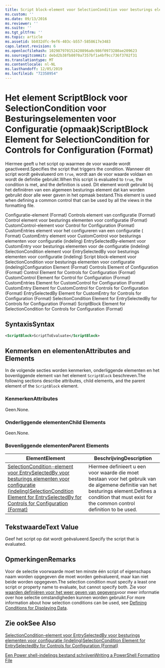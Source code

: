 ```yaml
---
title: Script block-element voor SelectionCondition voor besturings elementen voor configuratie (indeling) | Microsoft Docs
ms.custom: ''
ms.date: 09/13/2016
ms.reviewer: ''
ms.suite: ''
ms.tgt_pltfrm: ''
ms.topic: article
ms.assetid: bb032dfc-9ef6-403c-b557-5858617e3483
caps.latest.revision: 6
ms.openlocfilehash: 102987970152420896a0c986f0973280ae209623
ms.sourcegitcommit: debd2b38fb8070a7357bf1a4bf9cc736f3702f31
ms.translationtype: MT
ms.contentlocale: nl-NL
ms.lasthandoff: 12/05/2019
ms.locfileid: "72358954"
---
```

# <a name="scriptblock-element-for-selectioncondition-for-controls-for-configuration-format"></a><span data-ttu-id="85a92-102">Het element ScriptBlock voor SelectionCondition voor Besturingselementen voor Configuratie (opmaak)</span><span class="sxs-lookup"><span data-stu-id="85a92-102">ScriptBlock Element for SelectionCondition for Controls for Configuration (Format)</span></span>

<span data-ttu-id="85a92-103">Hiermee geeft u het script op waarmee de voor waarde wordt geactiveerd.</span><span class="sxs-lookup"><span data-stu-id="85a92-103">Specifies the script that triggers the condition.</span></span> <span data-ttu-id="85a92-104">Wanneer dit script wordt geëvalueerd om `true`, wordt aan de voor waarde voldaan en wordt de definitie gebruikt.</span><span class="sxs-lookup"><span data-stu-id="85a92-104">When this script is evaluated to `true`, the condition is met, and the definition is used.</span></span> <span data-ttu-id="85a92-105">Dit element wordt gebruikt bij het definiëren van een algemeen besturings element dat kan worden gebruikt door alle weer gaven in het opmaak bestand.</span><span class="sxs-lookup"><span data-stu-id="85a92-105">This element is used when defining a common control that can be used by all the views in the formatting file.</span></span>

<span data-ttu-id="85a92-106">Configuratie-element (Format) Controls element van configuratie (Format) Control element voor besturings elementen voor configuratie (Format) CustomControl-element voor Control for Configuration (Format) CustomEntries element voor het configureren van een configuratie ( Format) CustomEntry element voor CustomControl voor besturings elementen voor configuratie (indeling) EntrySelectedBy-element voor CustomEntry voor besturings elementen voor de configuratie (indeling) SelectionCondition element voor EntrySelectedBy voor besturings elementen voor configuratie (indeling) Script block-element voor SelectionCondition voor besturings elementen voor configuratie (indeling)</span><span class="sxs-lookup"><span data-stu-id="85a92-106">Configuration Element (Format) Controls Element of Configuration (Format) Control Element for Controls for Configuration (Format) CustomControl Element for Control for Configuration (Format) CustomEntries Element for CustomControl for Configuration (Format) CustomEntry Element for CustomControl for Controls for Configuration (Format) EntrySelectedBy Element for CustomEntry for Controls for Configuration (Format) SelectionCondition Element for EntrySelectedBy for Controls for Configuration (Format) ScriptBlock Element for SelectionCondition for Controls for Configuration (Format)</span></span>

## <a name="syntax"></a><span data-ttu-id="85a92-107">Syntaxis</span><span class="sxs-lookup"><span data-stu-id="85a92-107">Syntax</span></span>

```xml
<ScriptBlock>ScriptToEvaluate</ScriptBlock>
```

## <a name="attributes-and-elements"></a><span data-ttu-id="85a92-108">Kenmerken en elementen</span><span class="sxs-lookup"><span data-stu-id="85a92-108">Attributes and Elements</span></span>

<span data-ttu-id="85a92-109">In de volgende secties worden kenmerken, onderliggende elementen en het bovenliggende element van het element `ScriptBlock` beschreven.</span><span class="sxs-lookup"><span data-stu-id="85a92-109">The following sections describe attributes, child elements, and the parent element of the `ScriptBlock` element.</span></span>

### <a name="attributes"></a><span data-ttu-id="85a92-110">Kenmerken</span><span class="sxs-lookup"><span data-stu-id="85a92-110">Attributes</span></span>

<span data-ttu-id="85a92-111">Geen.</span><span class="sxs-lookup"><span data-stu-id="85a92-111">None.</span></span>

### <a name="child-elements"></a><span data-ttu-id="85a92-112">Onderliggende elementen</span><span class="sxs-lookup"><span data-stu-id="85a92-112">Child Elements</span></span>

<span data-ttu-id="85a92-113">Geen.</span><span class="sxs-lookup"><span data-stu-id="85a92-113">None.</span></span>

### <a name="parent-elements"></a><span data-ttu-id="85a92-114">Bovenliggende elementen</span><span class="sxs-lookup"><span data-stu-id="85a92-114">Parent Elements</span></span>

|<span data-ttu-id="85a92-115">Element</span><span class="sxs-lookup"><span data-stu-id="85a92-115">Element</span></span>|<span data-ttu-id="85a92-116">Beschrijving</span><span class="sxs-lookup"><span data-stu-id="85a92-116">Description</span></span>|
|-------------|-----------------|
|[<span data-ttu-id="85a92-117">SelectionCondition-element voor EntrySelectedBy voor besturings elementen voor configuratie (indeling)</span><span class="sxs-lookup"><span data-stu-id="85a92-117">SelectionCondition Element for EntrySelectedBy for Controls for Configuration (Format)</span></span>](./selectioncondition-element-for-entryselectedby-for-controls-for-configuration-format.md)|<span data-ttu-id="85a92-118">Hiermee definieert u een voor waarde die moet bestaan voor het gebruik van de algemene definitie van het besturings element.</span><span class="sxs-lookup"><span data-stu-id="85a92-118">Defines a condition that must exist for the common control definition to be used.</span></span>|

## <a name="text-value"></a><span data-ttu-id="85a92-119">Tekstwaarde</span><span class="sxs-lookup"><span data-stu-id="85a92-119">Text Value</span></span>

<span data-ttu-id="85a92-120">Geef het script op dat wordt geëvalueerd.</span><span class="sxs-lookup"><span data-stu-id="85a92-120">Specify the script that is evaluated.</span></span>

## <a name="remarks"></a><span data-ttu-id="85a92-121">Opmerkingen</span><span class="sxs-lookup"><span data-stu-id="85a92-121">Remarks</span></span>

<span data-ttu-id="85a92-122">Voor de selectie voorwaarde moet ten minste één script of eigenschaps naam worden opgegeven die moet worden geëvalueerd, maar kan niet beide worden opgegeven.</span><span class="sxs-lookup"><span data-stu-id="85a92-122">The selection condition must specify a least one script or property name to evaluate, but cannot specify both.</span></span> <span data-ttu-id="85a92-123">Zie voor [waarden definiëren voor het weer geven van gegevens](./defining-conditions-for-displaying-data.md)voor meer informatie over hoe selectie omstandigheden kunnen worden gebruikt.</span><span class="sxs-lookup"><span data-stu-id="85a92-123">For more information about how selection conditions can be used, see [Defining Conditions for Displaying Data](./defining-conditions-for-displaying-data.md).</span></span>

## <a name="see-also"></a><span data-ttu-id="85a92-124">Zie ook</span><span class="sxs-lookup"><span data-stu-id="85a92-124">See Also</span></span>

[<span data-ttu-id="85a92-125">SelectionCondition-element voor EntrySelectedBy voor besturings elementen voor configuratie (indeling)</span><span class="sxs-lookup"><span data-stu-id="85a92-125">SelectionCondition Element for EntrySelectedBy for Controls for Configuration (Format)</span></span>](./selectioncondition-element-for-entryselectedby-for-controls-for-configuration-format.md)

[<span data-ttu-id="85a92-126">Een Power shell-indelings bestand schrijven</span><span class="sxs-lookup"><span data-stu-id="85a92-126">Writing a PowerShell Formatting File</span></span>](./writing-a-powershell-formatting-file.md)
